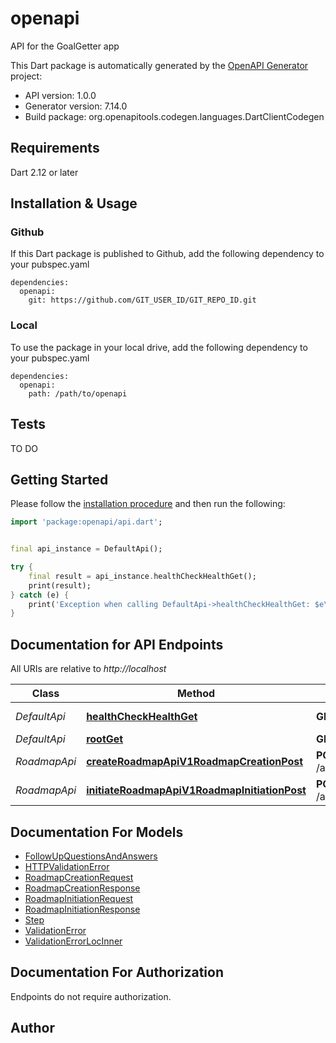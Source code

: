 # openapi
API for the GoalGetter app

This Dart package is automatically generated by the [OpenAPI Generator](https://openapi-generator.tech) project:

- API version: 1.0.0
- Generator version: 7.14.0
- Build package: org.openapitools.codegen.languages.DartClientCodegen

## Requirements

Dart 2.12 or later

## Installation & Usage

### Github
If this Dart package is published to Github, add the following dependency to your pubspec.yaml
```
dependencies:
  openapi:
    git: https://github.com/GIT_USER_ID/GIT_REPO_ID.git
```

### Local
To use the package in your local drive, add the following dependency to your pubspec.yaml
```
dependencies:
  openapi:
    path: /path/to/openapi
```

## Tests

TO DO

## Getting Started

Please follow the [installation procedure](#installation--usage) and then run the following:

```dart
import 'package:openapi/api.dart';


final api_instance = DefaultApi();

try {
    final result = api_instance.healthCheckHealthGet();
    print(result);
} catch (e) {
    print('Exception when calling DefaultApi->healthCheckHealthGet: $e\n');
}

```

## Documentation for API Endpoints

All URIs are relative to *http://localhost*

Class | Method | HTTP request | Description
------------ | ------------- | ------------- | -------------
*DefaultApi* | [**healthCheckHealthGet**](doc//DefaultApi.md#healthcheckhealthget) | **GET** /health | Health Check
*DefaultApi* | [**rootGet**](doc//DefaultApi.md#rootget) | **GET** / | Root
*RoadmapApi* | [**createRoadmapApiV1RoadmapCreationPost**](doc//RoadmapApi.md#createroadmapapiv1roadmapcreationpost) | **POST** /api/v1/roadmap/creation | Create Roadmap
*RoadmapApi* | [**initiateRoadmapApiV1RoadmapInitiationPost**](doc//RoadmapApi.md#initiateroadmapapiv1roadmapinitiationpost) | **POST** /api/v1/roadmap/initiation | Initiate Roadmap


## Documentation For Models

 - [FollowUpQuestionsAndAnswers](doc//FollowUpQuestionsAndAnswers.md)
 - [HTTPValidationError](doc//HTTPValidationError.md)
 - [RoadmapCreationRequest](doc//RoadmapCreationRequest.md)
 - [RoadmapCreationResponse](doc//RoadmapCreationResponse.md)
 - [RoadmapInitiationRequest](doc//RoadmapInitiationRequest.md)
 - [RoadmapInitiationResponse](doc//RoadmapInitiationResponse.md)
 - [Step](doc//Step.md)
 - [ValidationError](doc//ValidationError.md)
 - [ValidationErrorLocInner](doc//ValidationErrorLocInner.md)


## Documentation For Authorization

Endpoints do not require authorization.


## Author



